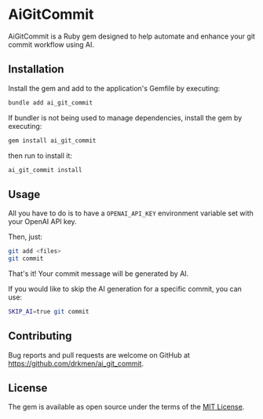 # AiGitCommit

AiGitCommit is a Ruby gem designed to help automate and enhance your git commit workflow using AI.

## Installation

Install the gem and add to the application's Gemfile by executing:

```bash
bundle add ai_git_commit
```

If bundler is not being used to manage dependencies, install the gem by executing:

```bash
gem install ai_git_commit
```

then run to install it:

```bash
ai_git_commit install
```

## Usage

All you have to do is to have a `OPENAI_API_KEY` environment variable set with your OpenAI API key.

Then, just:
```bash
git add <files>
git commit
```
That's it! Your commit message will be generated by AI.

If you would like to skip the AI generation for a specific commit, you can use:
```bash
SKIP_AI=true git commit
```

## Contributing

Bug reports and pull requests are welcome on GitHub at https://github.com/drkmen/ai_git_commit.

## License

The gem is available as open source under the terms of the [MIT License](https://opensource.org/licenses/MIT).

